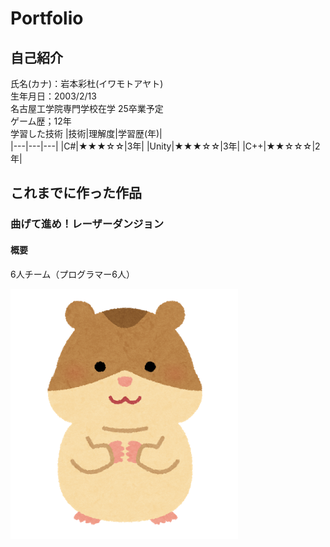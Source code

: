 # Portfolio

## 自己紹介
氏名(カナ)：岩本彩杜(イワモトアヤト)  
生年月日：2003/2/13  
名古屋工学院専門学校在学 25卒業予定  
ゲーム歴；12年  
学習した技術 
|技術|理解度|学習歴(年)|  
|---|---|---|
|C#|★★★☆☆|3年|
|Unity|★★★☆☆|3年|
|C++|★★☆☆☆|2年|


## これまでに作った作品
### 曲げて進め！レーザーダンジョン
#### 概要
6人チーム（プログラマー6人）  

![ごはん](/img/ham.png)
